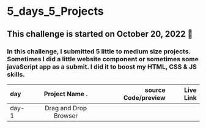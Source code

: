 # 5_days_5_Projects
## This challenge is started on October 20, 2022 📅
 ### In this challenge, I submitted 5 little to medium size projects. Sometimes I did a little website component or sometimes some javaScript app as a submit. I did it to boost my HTML, CSS & JS skills.


| day   | Project Name    .     | source Code/preview |                       Live Link           |
| :---  | :-------------------: | ------------------: |  ---------------------------------------: |
| day-1 | Drag and Drop Browser |                     |                                           |
